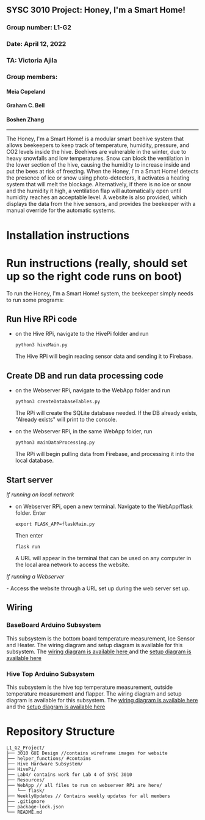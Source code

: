 ## SYSC 3010 Project: Honey, I'm a Smart Home!
### Group number: L1-G2
### Date: April 12, 2022
### TA: Victoria Ajila
### Group members:
#### Meia Copeland
#### Graham C. Bell
#### Boshen Zhang

---

The Honey, I'm a Smart Home! is a modular smart beehive system that allows beekeepers to keep track of temperature, humidity, pressure, and CO2 levels inside the hive. Beehives are vulnerable in the winter, due to heavy snowfalls and low temperatures. Snow can block the ventilation in the lower section of the hive, causing the humidity to increase inside and put the bees at risk of freezing. When the Honey, I'm a Smart Home! detects the presence of ice or snow using photo-detectors, it activates a heating system that will melt the blockage. Alternatively, if there is no ice or snow and the humidity it high, a ventilation flap will automatically open until humidity reaches an acceptable level. A website is also provided, which displays the data from the hive sensors, and provides the beekeeper with a manual override for the automatic systems.

# Installation instructions

# Run instructions (really, should set up so the right code runs on boot)
To run the Honey, I'm a Smart Home! system, the beekeeper simply needs to run some programs:

## Run Hive RPi code

- on the Hive RPi, navigate to the HivePi folder and run 
	<p><code>python3 hiveMain.py</code></p>
	The Hive RPi will begin reading sensor data and sending it to Firebase.

## Create DB and run data processing code

- on the Webserver RPi, navigate to the WebApp folder and run
	<p><code>python3 createDatabaseTables.py</code></p>
	The RPi will create the SQLite database needed. If the DB already exists, "Already exists" will print to the console.

- on the Webserver RPi, in the same WebApp folder, run
	<p><code>python3 mainDataProcessing.py</code></p>
	The RPi will begin pulling data from Firebase, and processing it into the local database.

## Start server

<p><em>If running on local network</em></p>

- on Webserver RPi, open a new terminal. Navigate to the WebApp/flask folder. Enter
	<p><code>export FLASK_APP=flaskMain.py</code></p>
	Then enter
	<p><code>flask run</code></p>
	A URL will appear in the terminal that can be used on any computer in the local area network to access the website.

<p><em>If running a Webserver</em></p>
- Access the website through a URL set up during the web server set up.

## Wiring

### BaseBoard Arduino Subsystem

This subsystem is the bottom board temperature measurement, Ice Sensor and Heater. The wiring diagram and setup diagram is available for this subsystem. 
The [wiring diagram is available here ](https://github.com/bienemeia/L1_G2_Project/blob/main/Wiring%20Diagrams/Arduino%202%20System_Skeam.png) and the 
[setup diagram is available here](https://github.com/bienemeia/L1_G2_Project/blob/main/Wiring%20Diagrams/Arduino%202%20System.png)
 
### Hive Top Arduino Subsystem

This subsystem is the hive top temperature measurement, outside temperature measurement and flapper. The wiring diagram and setup diagram is available for this subsystem. 
The [wiring diagram is available here ](https://github.com/bienemeia/L1_G2_Project/blob/main/Wiring%20Diagrams/Arduino%201%20System_schem.png) and the 
[setup diagram is available here](https://github.com/bienemeia/L1_G2_Project/blob/main/Wiring%20Diagrams/Arduino%201%20System.png)


	

# Repository Structure
```
L1_G2_Project/
├── 3010 GUI Design //contains wireframe images for website
├── helper_functions/ #contains 
├── Hive Hardware Subsystem/
├── HivePi/
├── Lab4/ contains work for Lab 4 of SYSC 3010
├── Resources/
├── WebApp // all files to run on webserver RPi are here/
│   └── flask/
├── WeeklyUpdates // Contains weekly updates for all members
├── .gitignore
├── package-lock.json
└── README.md
```